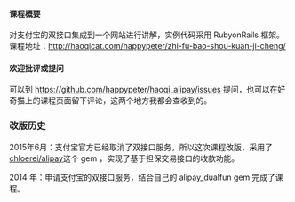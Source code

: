 

#### 课程概要

对支付宝的双接口集成到一个网站进行讲解，实例代码采用 RubyonRails 框架。课程地址：http://haoqicat.com/happypeter/zhi-fu-bao-shou-kuan-ji-cheng/

#### 欢迎批评或提问

可以到 https://github.com/happypeter/haoqi_alipay/issues 提问，也可以在好奇猫上的课程页面留下评论，这两个地方我都会查收到的。


### 改版历史

2015年6月：支付宝官方已经取消了双接口服务，所以这次课程改版，采用了 [chloerei/alipay](https://github.com/chloerei/alipay)这个 gem ，实现了基于担保交易接口的收款功能。

2014 年：申请支付宝的双接口服务，结合自己的 alipay_dualfun gem 完成了课程。
